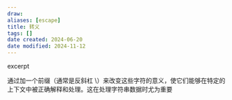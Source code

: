 ```yaml
---
draw:
aliases: [escape]
title: 转义
tags: []
date created: 2024-06-20
date modified: 2024-11-12
---
```


excerpt

<!-- more -->

通过加一个前缀（通常是反斜杠 \）来改变这些字符的意义，使它们能够在特定的上下文中被正确解释和处理。这在处理字符串数据时尤为重要
